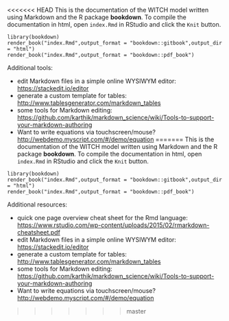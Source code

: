 <<<<<<< HEAD
This is the documentation of the WITCH model written using Markdown and the R package **bookdown**. To compile the documentation in html, open `index.Rmd` in RStudio and click the `Knit` button.

```{r}
library(bookdown)
render_book("index.Rmd",output_format = "bookdown::gitbook",output_dir = "html")
render_book("index.Rmd",output_format = "bookdown::pdf_book")
```

Additional tools:

 - edit Markdown files in a simple online WYSIWYM editor: https://stackedit.io/editor
 - generate a custom template for tables: http://www.tablesgenerator.com/markdown_tables
 - some tools for Markdown editing: https://github.com/karthik/markdown_science/wiki/Tools-to-support-your-markdown-authoring
 - Want to write equations via touchscreen/mouse? http://webdemo.myscript.com/#/demo/equation
=======
This is the documentation of the WITCH model written using Markdown and the R package **bookdown**. To compile the documentation in html, open `index.Rmd` in RStudio and click the `Knit` button.

```{r}
library(bookdown)
render_book("index.Rmd",output_format = "bookdown::gitbook",output_dir = "html")
render_book("index.Rmd",output_format = "bookdown::pdf_book")
```

Additional resources:

 - quick one page overview cheat sheet for the Rmd language: https://www.rstudio.com/wp-content/uploads/2015/02/rmarkdown-cheatsheet.pdf
 - edit Markdown files in a simple online WYSIWYM editor: https://stackedit.io/editor
 - generate a custom template for tables: http://www.tablesgenerator.com/markdown_tables
 - some tools for Markdown editing: https://github.com/karthik/markdown_science/wiki/Tools-to-support-your-markdown-authoring
 - Want to write equations via touchscreen/mouse? http://webdemo.myscript.com/#/demo/equation
>>>>>>> master
